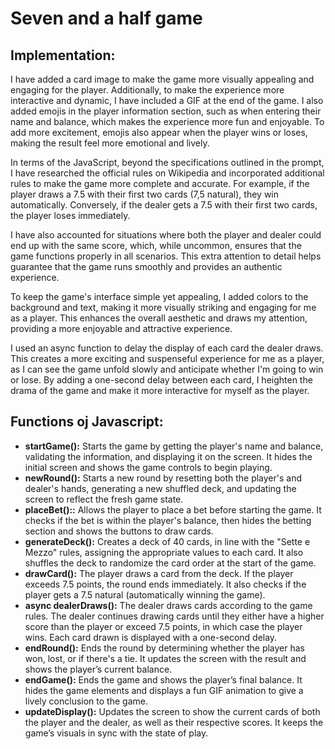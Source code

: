 # Seven and a half game

## Implementation:

I have added a card image to make the game more visually appealing and engaging for the player. Additionally, to make the experience more interactive and dynamic, I have included a GIF at the end of the game. I also added emojis in the player information section, such as when entering their name and balance, which makes the experience more fun and enjoyable. To add more excitement, emojis also appear when the player wins or loses, making the result feel more emotional and lively.

In terms of the JavaScript, beyond the specifications outlined in the prompt, I have researched the official rules on Wikipedia and incorporated additional rules to make the game more complete and accurate. For example, if the player draws a 7.5 with their first two cards (7,5 natural), they win automatically. Conversely, if the dealer gets a 7.5 with their first two cards, the player loses immediately.

I have also accounted for situations where both the player and dealer could end up with the same score, which, while uncommon, ensures that the game functions properly in all scenarios. This extra attention to detail helps guarantee that the game runs smoothly and provides an authentic experience.

To keep the game's interface simple yet appealing, I added colors to the background and text, making it more visually striking and engaging for me as a player. This enhances the overall aesthetic and draws my attention, providing a more enjoyable and attractive experience.

I used an async function to delay the display of each card the dealer draws. This creates a more exciting and suspenseful experience for me as a player, as I can see the game unfold slowly and anticipate whether I'm going to win or lose. By adding a one-second delay between each card, I heighten the drama of the game and make it more interactive for myself as the player.

## Functions oj Javascript:
- **startGame():** Starts the game by getting the player's name and balance, validating the information, and displaying it on the screen. It hides the initial screen and shows the game controls to begin playing.
- **newRound():** Starts a new round by resetting both the player's and dealer's hands, generating a new shuffled deck, and updating the screen to reflect the fresh game state.
- **placeBet()::** Allows the player to place a bet before starting the game. It checks if the bet is within the player's balance, then hides the betting section and shows the buttons to draw cards.
- **generateDeck():** Creates a deck of 40 cards, in line with the "Sette e Mezzo" rules, assigning the appropriate values to each card. It also shuffles the deck to randomize the card order at the start of the game.
- **drawCard():** The player draws a card from the deck. If the player exceeds 7.5 points, the round ends immediately. It also checks if the player gets a 7.5 natural (automatically winning the game).
- **async dealerDraws():** The dealer draws cards according to the game rules. The dealer continues drawing cards until they either have a higher score than the player or exceed 7.5 points, in which case the player wins. Each card drawn is displayed with a one-second delay.
- **endRound():**  Ends the round by determining whether the player has won, lost, or if there's a tie. It updates the screen with the result and shows the player’s current balance.
- **endGame():** Ends the game and shows the player’s final balance. It hides the game elements and displays a fun GIF animation to give a lively conclusion to the game.
- **updateDisplay():** Updates the screen to show the current cards of both the player and the dealer, as well as their respective scores. It keeps the game’s visuals in sync with the state of play.
